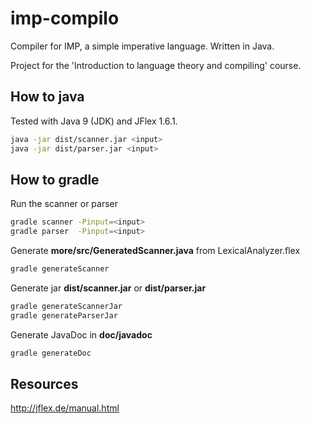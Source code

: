 # imp-compilo

Compiler for IMP, a simple imperative language. Written in Java.

Project for the 'Introduction to language theory and compiling' course.

## How to **java**

Tested with Java 9 (JDK) and JFlex 1.6.1.

```bash
java -jar dist/scanner.jar <input>
java -jar dist/parser.jar <input>
```

## How to **gradle**

Run the scanner or parser

```bash
gradle scanner -Pinput=<input>
gradle parser  -Pinput=<input>
```

Generate **more/src/GeneratedScanner.java** from LexicalAnalyzer.flex

```bash
gradle generateScanner
```

Generate jar **dist/scanner.jar** or **dist/parser.jar**

```bash
gradle generateScannerJar
gradle generateParserJar
```

Generate JavaDoc in **doc/javadoc**
```bash
gradle generateDoc
```

## Resources

http://jflex.de/manual.html
